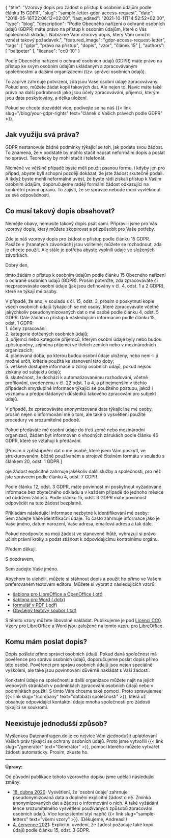 {
    "title": "Vzorový dopis pro žádost o přístup k osobním údajům podle článku 15 GDPR",
    "slug": "sample-letter-gdpr-access-request",
    "date": "2018-05-16T22:06:12+02:00",
    "last_edited": "2021-10-11T14:52:52+02:00",
    "type": "blog",
    "description": "Podle Obecného nařízení o ochraně osobních údajů (GDPR) máte právo na přístup k osobním údajům, které o Vás společnosti skladují. Nabízíme Vám vzorový dopis, který Vám umožní vznést takový požadavek.",
    "featured_image": "gdpr-access-request-letter",
    "tags": [ "gdpr", "právo na přístup", "dopis", "vzor", "článek 15" ],
    "authors": [ "baltpeter" ],
    "license": "cc0-10"
}

Podle Obecného nařízení o ochraně osobních údajů (GDPR) máte právo na přístup ke svým osobním údajům ukládaným a zpracovávaným společnostmi a dalšími organizacemi (tzv. správci osobních údajů).

To zaprvé zahrnuje potvrzení, zda jsou Vaše osobní údaje zpracovávany. Pokud ano, můžete žádat kopii takových dat. Ale nejen to. Navíc máte také právo na další podrobnosti jako jsou účely zpracovávání, příjemci, kterým jsou data poskytovány, a délka uložení.

Pokud se chcete dozvědět více, podívejte se na náš {{< link slug="/blog/your-gdpr-rights" text="článek o Vašich právech podle GDPR" >}}.

## Jak využiju svá práva?

GDPR nestanovuje žádné podmínky týkající se toh, jak podáte svou žádost. To znamená, že v podstatě by mohlo stačit napsat neformální dopis a poslat ho správci. Teoreticky by mohl stačit i telefonát.

Nicméně ve většině případě byste měli použít psanou formu, i kdyby jen pro případ, abyste byli schopní později dokázat, že jste žádost skutečně podali. A ikdyž byste mohli neformálně uvést, že byste rádi získali přístup k Vašim osobním údajům, doporučujeme raději formální žádost odkazující na konkrétní právní úpravu. To zajistí, že se správce nebude moci vyvléknout ze své odpovědnosti.

## Co musí takový dopis obsahovat?

Nemějte obavy, nemusíte takový dopis psát sami. Připravili jsme pro Vás vzorový dopis, který můžete zkopírovat a přizpůsobit pro Vaše potřeby.

Zde je náš vzorový dopis pro žádost o přístup podle článku 15 GDPR. Pasáže v [hranatých závorkách] jsou volitelné; můžete se rozhodnout, zda je chcete použít. Ale stále je potřeba abyste vyplnili údaje ve <span class="blog-letter-fill-in">složených závorkách</span>.

<div class="blog-letter">
<p>Dobrý den,</p>

<p>tímto žádám o přístup k osobním údajům podle článku 15 Obecného nařízení o ochraně osobních údajů (GDPR). Prosím potvrďte, zda zpracováváte či nezpracováváte osobní údaje (jak jsou definovány v čl. 4, odst. 1 a 2 GDPR), které se týkají mé osoby.</p>

<p>V případě, že ano, v souladu s čl. 15, odst. 3, prosím o poskytnutí kopie <italic>všech</italic> osobních údajů týkajících se mé osoby, které zpracováváte včetně jakýchkoliv pseudonymizovaných dat o mé osobě podle článku 4, odst. 5 GDPR. Dále žádám o přístup k následujícím informacím podle článku 15, odst. 1 GDPR:<br>
1. účely zpracování;<br>
2. kategorie dotčených osobních údajů;<br>
3. příjemci nebo kategorie příjemců, kterým osobní údaje byly nebo budou zpřístupněny, zejména příjemci ve třetích zemích nebo v mezinárodních organizacích;<br>
4. plánovaná doba, po kterou budou osobní údaje uloženy, nebo není-li ji možné určit, kritéria použitá ke stanovení této doby;<br>
5. veškeré dostupné informace o zdroji osobních údajů, pokud nejsou získány od subjektu údajů;<br>
6. skutečnost, že dochází k automatizovanému rozhodování, včetně profilování, uvedenému v čl. 22 odst. 1 a 4, a přinejmenším v těchto případech smysluplné informace týkající se použitého postupu, jakož i významu a předpoklá­daných důsledků takového zpracování pro subjekt údajů.</p>

<p>V případě, že zpracováváte anonymizovaná data týkající se mé osoby, prosím nejen o informování mě o tom, ale také o vysvětlení použité procedury ve srozumitelné podobě.</p>

<p>Pokud předáváte mé osobní údaje do třetí země nebo mezinárodní organizaci, žádám být informován o vhodných zárukách podle článku 46 GDPR, které se vztahují k předávání.</p>

<p>[Prosím o zpřístupnění dat o mé osobě, které jsem Vám poskytl, ve strukturovaném, běžně používaném a strojově čitelném formátu v souladu s článkem 20, odst. 1 GDPR.]</p>

<p>oje žádost explicitně zahrnuje jakékoliv další služby a společnosti, pro něž jste správcem podle článku 4, odst. 7 GDPR.</p>

<p>Podle článku 12, odst. 3 GDPR, máte povinnost mi poskytnout vyžadované informace bez zbytečného odkladu a v každém případě do jednoho měsíce od obdržení žádosti. Podle článku 15, odst. 3 GDPR máte povinnost odpovědět na tuto žádost bezplatně.</p>

<p>Přikládám následující informace nezbytné k identifikování mé osoby:<br>
<span class="blog-letter-fill-in">Sem zadejte Vaše identifikační údaje. To často zahrnuje informace jako je Vaše jméno, datum narození, Vaše adresa, emailová adresa a tak dále.</span></p>

<p>Pokud neodpovíte na moji žádost ve stanovené lhůtě, vyhrazuji si právo učinit právní kroky a podat stížnost k odpovídajícímu kontrolnímu orgánu.</p>

<p>Předem děkuji.</p>

<p>S pozdravem,</p>

<p><span class="blog-letter-fill-in">Sem zadejte Vaše jméno.</span></p>
</div>

Abychom to ulehčili, můžete si stáhnout dopis a použít ho přímo ve Vašem preferovaném textovém editoru. Můžete si vybrat z následujících vzorů:<!-- TODO: Host these ourselves and give them some nice buttons. -->

* [šablona pro LibreOffice a OpenOffice (.ott)](/downloads/sample-letter-gdpr-access-request-datarequests.org.ott)
* [šablona pro Word (.dotx)](/downloads/sample-letter-gdpr-access-request-datarequests.org.dotx)
* [formulář v PDF (.pdf)](/downloads/sample-letter-gdpr-access-request-datarequests.org.pdf)
* [Obyčejný textový soubor (.txt)](/downloads/sample-letter-gdpr-access-request-datarequests.org.txt)

S těmito vzory můžete libovolně nakládat. Publikujeme je pod [Licencí CC0](https://creativecommons.org/publicdomain/zero/1.0/deed.cs). Vzory pro LibreOffice a Word jsou založené na tomto [vzoru pro LibreOffice](https://extensions.libreoffice.org/templates/geschaeftsbrief-din-5008-2011-b-a4-ib).

## Komu mám poslat dopis?

Dopis pošlete přímo správci osobních údajů. Pokud daná společnost má pověřence pro správu osobních údajů, doporučujeme poslat dopis přímo této osobě. Pověřenci pro správu osobních údajů jsou nejen speciálně vyškoleni, ale také jsou povinnováni důvěrně nakládat s Vaší žádostí.

Konktatní údaje na společnosti a další organizace můžete najít na jejich webových stránkách v podmínkách zpracování osobních údajů nebo v podmínkách použití. S tímto Vám chceme také pomoci. Proto spravujemee {{< link slug="/company" text="databázi společností" >}}, která už obsahuje odpovídající kontaktní údaje mnoha společností pro žádosti týkající se soukromí.

## Neexistuje jednodušší způsob?

Myšlenkou Datenanfragen.de je co nejvíce Vám zjednodušit uplatňování Vašich práv týkající se ochrany osobních údajů. Proto jsme vytvořili {{< link slug="/generator" text="Generátor" >}}, pomocí kterého můžete vytvářet žádosti automaticky. Prosím, zkuste ho.

---

**Úpravy:**

Od původní publikace tohoto vzorového dopisu jsme udělali následující změny:

* [18. dubna 2020](https://github.com/datenanfragen/data/pull/562/commits/cde0c2a4943022a025e095a283b2043cf7c2ded0#diff-21e880eae2f2c4209d64e2fe3bf93b7f): Vysvětlení, že 'osobní údaje' zahrnuje pseudonymizovaná data a doplnění explicitní žádost o ně. Zmínka anonymizovaných dat a žádost o informování o nich. A také vyžádání lehce srozumitelného vysvětlení používaných způsobů zpracování osobních údajů. Více konzistentní styl napříč {{< link slug="sample-letters" text="všemi vzory" >}}. (Děkujeme, Andreasi!)
* [4. července 2021](https://github.com/datenanfragen/data/pull/1167/commits/9195228ca2838b1c7fcc688b2dfb4d5439452913#diff-036e3f066a7d5a0f8ff24b2cb2b5fdaaa7b3a692c84533fb32c1f95e7c46bf0d): Explicitní uvedení, že žádost požaduje také kopii údajů podle článku 15, odst. 3 GDPR.
